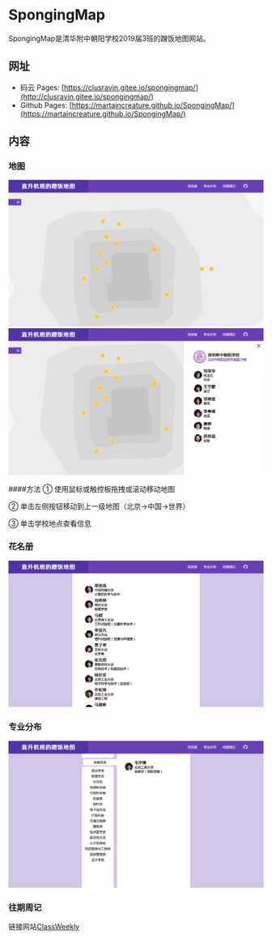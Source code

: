 # SpongingMap
SpongingMap是清华附中朝阳学校2019届3班的蹭饭地图网站。

## 网址
* 码云 Pages: [https://clusravin.gitee.io/spongingmap/](http://clusravin.gitee.io/spongingmap/)  
* Github Pages: [https://martaincreature.github.io/SpongingMap/](https://martaincreature.github.io/SpongingMap/)

## 内容

### 地图
![](images/screenshot/截屏0.png)
![](images/screenshot/截屏1.png)

####方法
① 使用鼠标或触控板拖拽或滚动移动地图

② 单击左侧按钮移动到上一级地图（北京→中国→世界）

③ 单击学校地点查看信息

### 花名册
![](images/screenshot/截屏2.png)

### 专业分布
![](images/screenshot/截屏3.png)

### 往期周记
链接网站[ClassWeekly](http://clusravin.gitee.io/spongingmap/)